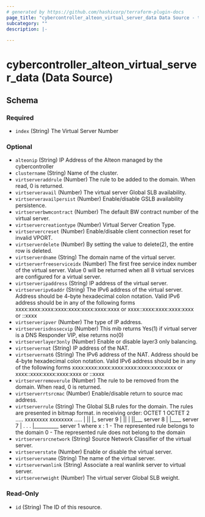 ```yaml
---
# generated by https://github.com/hashicorp/terraform-plugin-docs
page_title: "cybercontroller_alteon_virtual_server_data Data Source - terraform-provider-cybercontroller"
subcategory: ""
description: |-
  
---
```


# cybercontroller_alteon_virtual_server_data (Data Source)





<!-- schema generated by tfplugindocs -->
## Schema

### Required

- `index` (String) The Virtual Server Number

### Optional

- `alteonip` (String) IP Address of the Alteon managed by the cybercontroller
- `clustername` (String) Name of the cluster.
- `virtserveraddrule` (Number) The rule to be added to the domain. When read, 0 is returned.
- `virtserveravail` (Number) The virtual server Global SLB availability.
- `virtserveravailpersist` (Number) Enable/disable GSLB availability persistence.
- `virtserverbwmcontract` (Number) The default BW contract number of the virtual server.
- `virtservercreationtype` (Number) Virtual Server Creation Type.
- `virtservercreset` (Number) Enable/disable client connection reset for invalid VPORT.
- `virtserverdelete` (Number) By setting the value to delete(2), the entire row is deleted.
- `virtserverdname` (String) The domain name of the virtual server.
- `virtserverfreeserviceidx` (Number) The first free service index number of the virtual server. Value 0 will be returned when all 8 virtual services are configured for a virtual server.
- `virtserveripaddress` (String) IP address of the virtual server.
- `virtserveripv6addr` (String) The IPv6 address of the virtual server. Address should be 4-byte hexadecimal colon notation. Valid IPv6 address should be in any of the following forms xxxx:xxxx:xxxx:xxxx:xxxx:xxxx:xxxx:xxxx or xxxx::xxxx:xxxx:xxxx:xxxx or ::xxxx
- `virtserveripver` (Number) The type of IP address.
- `virtserverisdnssecvip` (Number) This mib returns Yes(1) if virtual server is a DNS Responder VIP, else returns no(0)
- `virtserverlayer3only` (Number) Enable or disable layer3 only balancing.
- `virtservernat` (String) IP address of the NAT.
- `virtservernat6` (String) The IPv6 address of the NAT. Address should be 4-byte hexadecimal colon notation. Valid IPv6 address should be in any of the following forms xxxx:xxxx:xxxx:xxxx:xxxx:xxxx:xxxx:xxxx or xxxx::xxxx:xxxx:xxxx:xxxx or ::xxxx
- `virtserverremoverule` (Number) The rule to be removed from the domain. When read, 0 is returned.
- `virtserverrtsrcmac` (Number) Enable/disable return to source mac address.
- `virtserverrule` (String) The Global SLB rules for the domain. The rules are presented in bitmap format. in receiving order: OCTET 1 OCTET 2 ..... xxxxxxxx xxxxxxxx ..... | || |_ server 9 | || | ||___ server 8 | |____ server 7 | . . . |__________ server 1 where x : 1 - The represented rule belongs to the domain 0 - The represented rule does not belong to the domain
- `virtserversrcnetwork` (String) Source Network Classifier of the virtual server.
- `virtserverstate` (Number) Enable or disable the virtual server.
- `virtservervname` (String) The name of the virtual server.
- `virtserverwanlink` (String) Associate a real wanlink server to virtual server.
- `virtserverweight` (Number) The virtual server Global SLB weight.

### Read-Only

- `id` (String) The ID of this resource.
